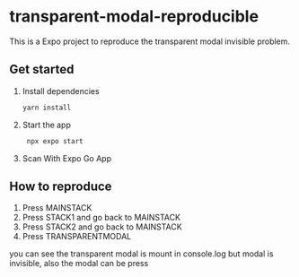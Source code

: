 # transparent-modal-reproducible

This is a Expo project to reproduce the transparent modal invisible problem.

## Get started

1. Install dependencies

   ```bash
   yarn install
   ```

2. Start the app

   ```bash
    npx expo start
   ```

3. Scan With Expo Go App

## How to reproduce

1. Press MAINSTACK
2. Press STACK1 and go back to MAINSTACK
3. Press STACK2 and go back to MAINSTACK
4. Press TRANSPARENTMODAL

you can see the transparent modal is mount in console.log but modal is invisible, also the modal can be press
